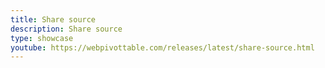 ```yaml
---
title: Share source
description: Share source
type: showcase
youtube: https://webpivottable.com/releases/latest/share-source.html
---
```

